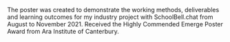 The poster was created to demonstrate the working methods, deliverables and learning outcomes for my industry project with SchoolBell.chat from August to November 2021.
Received the Highly Commended Emerge Poster Award from Ara Institute of Canterbury.
